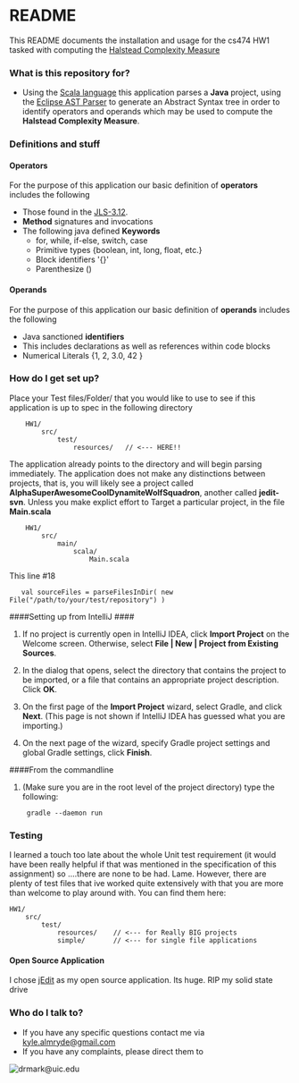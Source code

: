 # README #

This README documents the installation and usage for the cs474 HW1 tasked with computing the
[Halstead Complexity Measure](https://en.wikipedia.org/wiki/Halstead_complexity_measures)  

### What is this repository for? ###

* Using the [Scala language](http://www.scala-lang.org/) this application parses a **Java** project, using the 
[Eclipse AST Parser](https://www.eclipse.org/articles/article.php?file=Article-JavaCodeManipulation_AST/index.html) 
to generate an Abstract Syntax tree in order to identify operators and operands which may be used to compute the 
**Halstead Complexity Measure**.  

### Definitions and stuff

#### Operators ####
For the purpose of this application our basic definition of **operators** includes the following

* Those found in the [JLS-3.12](https://docs.oracle.com/javase/specs/jls/se8/html/jls-3.html#jls-3.12).
* **Method** signatures and invocations
* The following java defined **Keywords**
    * for, while, if-else, switch, case
    * Primitive types {boolean, int, long, float, etc.}
    * Block identifiers '{}'
    * Parenthesize ()


#### Operands ####
For the purpose of this application our basic definition of **operands** includes the following
* Java sanctioned **identifiers** 
*   This includes declarations as well as references within code blocks 
* Numerical Literals {1, 2, 3.0, 42 }



### How do I get set up? ###
Place your Test files/Folder/ that you would like to use to see if this application is up to spec in the following 
directory
        
        HW1/
            src/
                test/
                    resources/   // <--- HERE!!
                    
The application already points to the directory and will begin parsing immediately. The application does not make any 
distinctions between projects, that is, you will likely see a project called **AlphaSuperAwesomeCoolDynamiteWolfSquadron**,
another called **jedit-svn**. Unless you make explict effort to Target a particular project, in the file **Main.scala**
 
        HW1/
            src/
                main/
                    scala/
                        Main.scala
        
This line #18        

       val sourceFiles = parseFilesInDir( new File("/path/to/your/test/repository") )
          
 
####Setting up from IntelliJ ####

1) If no project is currently open in IntelliJ IDEA, click **Import Project** on the Welcome screen. Otherwise, select **File | New | Project from Existing Sources**.

2) In the dialog that opens, select the directory that contains the project to be imported, or a file that contains an appropriate project description. Click **OK**.

3) On the first page of the **Import Project** wizard, select Gradle, and click **Next**. (This page is not shown if IntelliJ IDEA has guessed what you are importing.)

4) On the next page of the wizard, specify Gradle project settings and global Gradle settings, click **Finish**.

####From the commandline 

1) (Make sure you are in the root level of the project directory) type the following:

        gradle --daemon run
         
         
### Testing ###
 I learned a touch too late about the whole Unit test requirement (it would have been really helpful if that was 
 mentioned in the specification of this assignment) so ....there are none to be had. Lame. However, there are plenty of 
 test files that ive worked quite extensively with that you are more than welcome to play around with. You can find them 
 here:
 
    HW1/
        src/
            test/
                resources/    // <--- for Really BIG projects
                simple/       // <--- for single file applications


#### Open Source Application ####
I chose [jEdit](https://sourceforge.net/projects/jedit/) as my open source application. Its huge. RIP my solid state drive

### Who do I talk to? ###

* If you have any specific questions contact me via [kyle.almryde@gmail.com](kyle.almryde@gmail.com)
* If you have any complaints, please direct them to 

![drmark@uic.edu](https://www.cs.uic.edu/~drmark/index_htm_files/3017.jpg)